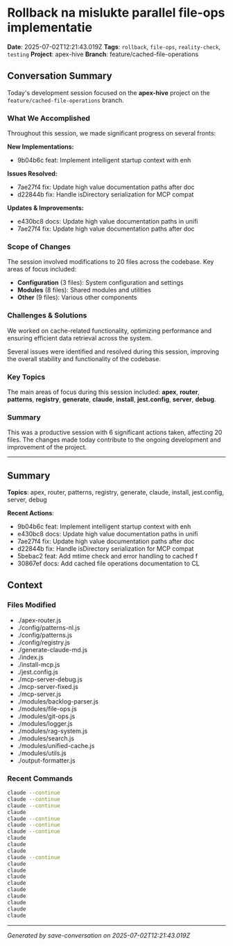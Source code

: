 # Rollback na mislukte parallel file-ops implementatie

**Date**: 2025-07-02T12:21:43.019Z
**Tags**: `rollback`, `file-ops`, `reality-check`, `testing`
**Project**: apex-hive
**Branch**: feature/cached-file-operations

## Conversation Summary

Today's development session focused on the **apex-hive** project on the `feature/cached-file-operations` branch.

### What We Accomplished

Throughout this session, we made significant progress on several fronts:

**New Implementations:**
- 9b04b6c feat: Implement intelligent startup context with enh

**Issues Resolved:**
- 7ae27f4 fix: Update high value documentation paths after doc
- d22844b fix: Handle isDirectory serialization for MCP compat

**Updates & Improvements:**
- e430bc8 docs: Update high value documentation paths in unifi
- 7ae27f4 fix: Update high value documentation paths after doc

### Scope of Changes

The session involved modifications to 20 files across the codebase. Key areas of focus included:

- **Configuration** (3 files): System configuration and settings
- **Modules** (8 files): Shared modules and utilities
- **Other** (9 files): Various other components

### Challenges & Solutions

We worked on cache-related functionality, optimizing performance and ensuring efficient data retrieval across the system.

Several issues were identified and resolved during this session, improving the overall stability and functionality of the codebase.

### Key Topics

The main areas of focus during this session included: **apex**, **router**, **patterns**, **registry**, **generate**, **claude**, **install**, **jest.config**, **server**, **debug**.

### Summary

This was a productive session with 6 significant actions taken, affecting 20 files. The changes made today contribute to the ongoing development and improvement of the project.

---

## Summary

**Topics**: apex, router, patterns, registry, generate, claude, install, jest.config, server, debug

**Recent Actions**:
- 9b04b6c feat: Implement intelligent startup context with enh
- e430bc8 docs: Update high value documentation paths in unifi
- 7ae27f4 fix: Update high value documentation paths after doc
- d22844b fix: Handle isDirectory serialization for MCP compat
- 5bebac2 feat: Add mtime check and error handling to cached f
- 30867ef docs: Add cached file operations documentation to CL

## Context

### Files Modified

- ./apex-router.js
- ./config/patterns-nl.js
- ./config/patterns.js
- ./config/registry.js
- ./generate-claude-md.js
- ./index.js
- ./install-mcp.js
- ./jest.config.js
- ./mcp-server-debug.js
- ./mcp-server-fixed.js
- ./mcp-server.js
- ./modules/backlog-parser.js
- ./modules/file-ops.js
- ./modules/git-ops.js
- ./modules/logger.js
- ./modules/rag-system.js
- ./modules/search.js
- ./modules/unified-cache.js
- ./modules/utils.js
- ./output-formatter.js

### Recent Commands

```bash
claude --continue
claude --continue
claude --continue
claude
claude --continue
claude --continue
claude --continue
claude
claude
claude
claude --continue
claude
claude
claude
claude
claude
claude
claude
claude
claude
```

---

*Generated by save-conversation on 2025-07-02T12:21:43.019Z*
